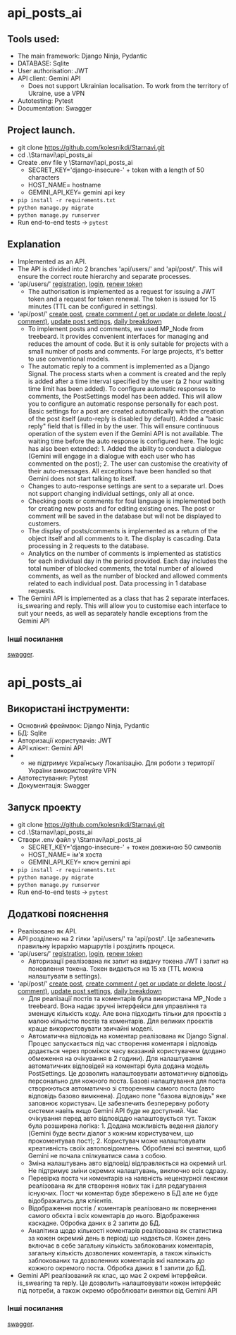 # api_posts_ai
## Tools used:
- The main framework: Django Ninja, Pydantic
- DATABASE: Sqlite 
- User authorisation: JWT
- API client: Gemini API 
  - Does not support Ukrainian localisation. To work from the territory of Ukraine, use a VPN
- Autotesting: Pytest
- Documentation: Swagger

## Project launch. 
- git clone https://github.com/kolesnikdi/Starnavi.git
- cd .\Starnavi\api_posts_ai
- Create .env file у \Starnavi\api_posts_ai
  - SECRET_KEY='django-insecure-' + token with a length of 50 characters
  - HOST_NAME= hostname
  - GEMINI_API_KEY= gemini api key
- `pip install -r requirements.txt`
- `python manage.py migrate`
- `python manage.py runserver`
- Run end-to-end tests -> `pytest`

## Explanation
- Implemented as an API.
- The API is divided into 2 branches 'api/users/' and 'api/post/'. This will ensure the correct route hierarchy and
  separate processes.
- 'api/users/' [registration](http://127.0.0.1:8000/api/users/register), [login](http://127.0.0.1:8000/api/users/login),
[renew token](http://127.0.0.1:8000/api/users/renew_token)
  - The authorisation is implemented as a request for issuing a JWT token and a request for token renewal. 
    The token is issued for 15 minutes (TTL can be configured in settings).
- 'api/post/' [create post](http://127.0.0.1:8000/api/post), 
[create comment / get or update or delete (post / comment)](http://127.0.0.1:8000/api/post/1),
[update post settings](http://127.0.0.1:8000/api/post/1/settings), 
[daily breakdown](http://127.0.0.1:8000/api/post/daily-breakdown?date_from=2020-02-02&date_to=2022-02-15)
  - To implement posts and comments, we used MP_Node from treebeard. It provides convenient interfaces for managing 
    and reduces the amount of code. But it is only suitable for projects with a small number of posts and comments. 
    For large projects, it's better to use conventional models.
  - The automatic reply to a comment is implemented as a Django Signal. The process starts when a comment is created and 
    the reply is added after a time interval specified by the user (a 2 hour waiting time limit has been added). To 
    configure automatic responses to comments, the PostSettings model has been added. This will allow you to configure 
    an automatic response personally for each post. Basic settings for a post are created automatically with
    the creation of the post itself (auto-reply is disabled by default). Added a "basic reply" field that is filled in 
    by the user. This will ensure continuous operation of the system even if the Gemini API is not available. 
    The waiting time before the auto response is configured here. The logic has also been extended: 1. Added the ability
    to conduct a dialogue (Gemini will engage in a dialogue with each user who has commented on the post); 2. The user 
    can customise the creativity of their auto-messages. All exceptions have been handled so that Gemini does not start 
    talking to itself.
  - Changes to auto-response settings are sent to a separate url. Does not support changing individual settings, only 
    all at once.
  - Checking posts or comments for foul language is implemented both for creating new posts and for 
    editing existing ones. The post or comment will be saved in the database but will not be displayed to customers.
  - The display of posts/comments is implemented as a return of the object itself and all comments to it. 
    The display is cascading. Data processing in 2 requests to the database.
  - Analytics on the number of comments is implemented as statistics for each individual day in the period provided.
    Each day includes the total number of blocked comments, the total number of allowed comments, as well as the number 
    of blocked and allowed comments related to each individual post. Data processing in 1 database requests.
- The Gemini API is implemented as a class that has 2 separate interfaces. is_swearing and reply. This will allow you to
  customise each interface to suit your needs, as well as separately handle exceptions from the Gemini API

### Інші посилання 
[swagger](http://127.0.0.1:8000/api/docs).


# api_posts_ai
## Використані інструменти:
- Oсновний фреймвок: Django Ninja, Pydantic
- БД: Sqlite 
- Авторизації користувачів: JWT
- API клієнт: Gemini API 
- - не підтримує Українську Локалізацію. Для роботи з території України використовуйте VPN
- Автотестування: Pytest
- Документація: Swagger

## Запуск проекту 
- git clone https://github.com/kolesnikdi/Starnavi.git
- cd .\Starnavi\api_posts_ai
- Створи .env файл у \Starnavi\api_posts_ai
  - SECRET_KEY='django-insecure-' + токен довжиною 50 символів
  - HOST_NAME= ім'я хоста
  - GEMINI_API_KEY= ключ gemini api
- `pip install -r requirements.txt`
- `python manage.py migrate`
- `python manage.py runserver`
- Run end-to-end tests -> `pytest`

## Додаткові пояснення
- Реалізовано як API.
- API розділено на 2 гілки 'api/users/' та 'api/post/'. Це забезпечить правильну ієрархію маршрутів і розділить процеси.
- 'api/users/' [registration](http://127.0.0.1:8000/api/users/register), [login](http://127.0.0.1:8000/api/users/login),
[renew token](http://127.0.0.1:8000/api/users/renew_token)
  - Авторизації реалізована як запит на видачу токена JWT і запит на поновлення токена. 
    Токен видається на 15 хв (TTL можна налаштувати в settings).
- 'api/post/' [create post](http://127.0.0.1:8000/api/post), 
[create comment / get or update or delete (post / comment)](http://127.0.0.1:8000/api/post/1),
[update post settings](http://127.0.0.1:8000/api/post/1/settings), 
[daily breakdown](http://127.0.0.1:8000/api/post/daily-breakdown?date_from=2020-02-02&date_to=2022-02-15)
  - Для реалізації постів та коментарів була використана MP_Node з treebeard. Вона надає зручні інтерфейси для управління 
  та зменшує кількість коду. Але вона підходить тільки для проєктів з малою кількістю постів та коментарів. 
  Для великих проєктів краще використовувати звичайні моделі.
  - Автоматична відповідь на коментар реалізована як Django Signal. Процес запускається під час створення коментаря і 
    відповідь додається через проміжок часу вказаний користувачем (додано обмеження на очікування в 2 години). Для 
    налаштування автоматичних відповідей на коментарі була додана модель PostSettings. Це дозволить налаштовувати 
    автоматичну відповідь персонально для кожного поста. Базові налаштування для поста створюються автоматично зі
    створенням самого поста (авто відповідь базово вимкнена). Додано поле "базова відповідь" яке заповнює користувач. 
    Це забезпечить безперервну роботу системи навіть якщо Gemini API буде не доступний. Час очікування перед авто 
    відповіддю налаштовується тут. Також була розширена логіка: 1. Додана можливість ведення діалогу 
    (Gemini буде вести діалог з кожним користувачем, що прокоментував пост); 2. Користувач може налаштовувати 
    креативність своїх автоповідомлень. Оброблені всі винятки, щоб Gemini не почала спілкуватися сама з собою.
  - Зміна налаштувань авто відповіді відправляється на окремий url. Не підтримує зміни окремих налаштувань, виключно 
    всіх одразу.
  - Перевірка поста чи коментарів на наявність нецензурної лексики реалізована як для створення нових так і для 
    редагування існуючих. Пост чи коментар буде збережено в БД але не буде відображатись для клієнтів.
  - Відображення постів / коментарів реалізовано як повернення самого обєкта і всіх коментарів до нього. 
    Відображення каскадне. Обробка даних в 2 запити до БД.
  - Аналітика щодо кількості коментарів реалізована як статистика за кожен окремий день в періоді що надається.
    Кожен день включає в себе загальну кількість заблокованих коментарів, загальну кількість дозволених коментарів, 
    а також кількість заблокованих та дозволенних коментарів які належать до кожного окремого поста. Обробка даних в 1 
    запити до БД.
- Gemini API реалізований як клас, що має 2 окремі інтерфейси. is_swearing та reply. Це дозволить налаштовувати кожен 
  інтерфейс під потреби, а також окремо оброблювати винятки від Gemini API

### Інші посилання 
[swagger](http://127.0.0.1:8000/api/docs).

